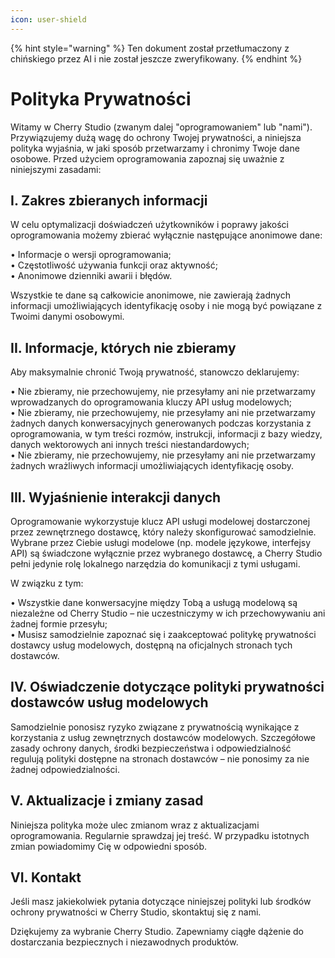 ```yaml
---
icon: user-shield
---
```


{% hint style="warning" %}
Ten dokument został przetłumaczony z chińskiego przez AI i nie został jeszcze zweryfikowany.
{% endhint %}

# Polityka Prywatności

Witamy w Cherry Studio (zwanym dalej "oprogramowaniem" lub "nami"). Przywiązujemy dużą wagę do ochrony Twojej prywatności, a niniejsza polityka wyjaśnia, w jaki sposób przetwarzamy i chronimy Twoje dane osobowe. Przed użyciem oprogramowania zapoznaj się uważnie z niniejszymi zasadami:

## I. Zakres zbieranych informacji

W celu optymalizacji doświadczeń użytkowników i poprawy jakości oprogramowania możemy zbierać wyłącznie następujące anonimowe dane:

• Informacje o wersji oprogramowania;  
• Częstotliwość używania funkcji oraz aktywność;  
• Anonimowe dzienniki awarii i błędów.  

Wszystkie te dane są całkowicie anonimowe, nie zawierają żadnych informacji umożliwiających identyfikację osoby i nie mogą być powiązane z Twoimi danymi osobowymi.

## II. Informacje, których nie zbieramy

Aby maksymalnie chronić Twoją prywatność, stanowczo deklarujemy:

• Nie zbieramy, nie przechowujemy, nie przesyłamy ani nie przetwarzamy wprowadzanych do oprogramowania kluczy API usług modelowych;  
• Nie zbieramy, nie przechowujemy, nie przesyłamy ani nie przetwarzamy żadnych danych konwersacyjnych generowanych podczas korzystania z oprogramowania, w tym treści rozmów, instrukcji, informacji z bazy wiedzy, danych wektorowych ani innych treści niestandardowych;  
• Nie zbieramy, nie przechowujemy, nie przesyłamy ani nie przetwarzamy żadnych wrażliwych informacji umożliwiających identyfikację osoby.  

## III. Wyjaśnienie interakcji danych

Oprogramowanie wykorzystuje klucz API usługi modelowej dostarczonej przez zewnętrznego dostawcę, który należy skonfigurować samodzielnie. Wybrane przez Ciebie usługi modelowe (np. modele językowe, interfejsy API) są świadczone wyłącznie przez wybranego dostawcę, a Cherry Studio pełni jedynie rolę lokalnego narzędzia do komunikacji z tymi usługami.

W związku z tym:  

• Wszystkie dane konwersacyjne między Tobą a usługą modelową są niezależne od Cherry Studio – nie uczestniczymy w ich przechowywaniu ani żadnej formie przesyłu;  
• Musisz samodzielnie zapoznać się i zaakceptować politykę prywatności dostawcy usług modelowych, dostępną na oficjalnych stronach tych dostawców.  

## IV. Oświadczenie dotyczące polityki prywatności dostawców usług modelowych  

Samodzielnie ponosisz ryzyko związane z prywatnością wynikające z korzystania z usług zewnętrznych dostawców modelowych. Szczegółowe zasady ochrony danych, środki bezpieczeństwa i odpowiedzialność regulują polityki dostępne na stronach dostawców – nie ponosimy za nie żadnej odpowiedzialności.  

## V. Aktualizacje i zmiany zasad  

Niniejsza polityka może ulec zmianom wraz z aktualizacjami oprogramowania. Regularnie sprawdzaj jej treść. W przypadku istotnych zmian powiadomimy Cię w odpowiedni sposób.  

## VI. Kontakt  

Jeśli masz jakiekolwiek pytania dotyczące niniejszej polityki lub środków ochrony prywatności w Cherry Studio, skontaktuj się z nami.  

Dziękujemy za wybranie Cherry Studio. Zapewniamy ciągłe dążenie do dostarczania bezpiecznych i niezawodnych produktów.
